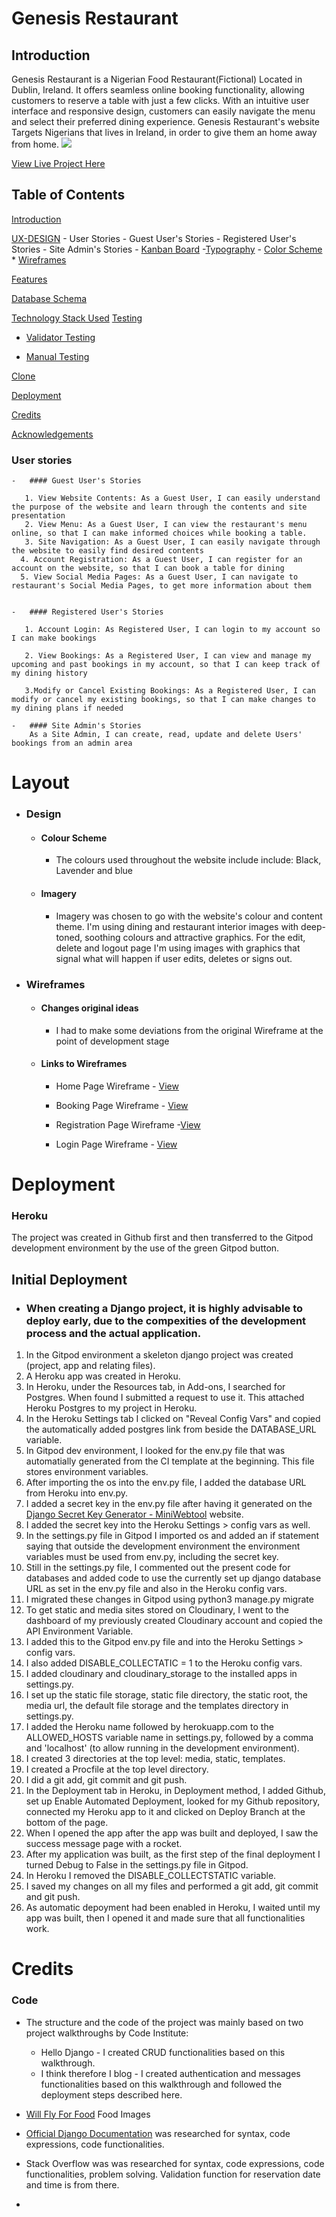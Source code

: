 # Genesis Restaurant
## Introduction
Genesis Restaurant is a Nigerian Food Restaurant(Fictional) Located in Dublin,
Ireland. It offers seamless online booking functionality, allowing customers 
to reserve a table with just a few clicks. With an intuitive user 
interface and responsive design, customers can easily navigate the menu 
and select their preferred dining experience. Genesis Restaurant's website
Targets Nigerians that lives in Ireland, in order to give them an home away
from home.
<img src="https://github.com/Irelandoracle1/Genesis-Restaurant/blob/main/assets/images/responsiveimage2.jpg">

 [View Live Project Here](https://genesisrestaurant234.herokuapp.com/)

  
## Table of Contents

[Introduction](#introduction)

[UX-DESIGN](#ux-design) 
    - User Stories
        -  Guest User's Stories
        -  Registered User's Stories
        -  Site Admin's Stories
    - [Kanban Board](#kanban-board)
     -[Typography](#typography)
    - [Color Scheme](#color-scheme)
    * [Wireframes](#wireframes)
  
[Features](#features)

[Database Schema](#database-schema)

[Technology Stack Used](#tech-stack-used)
[Testing](#testing)

* [Validator Testing](#validator-testing)

* [Manual Testing](#manual-testing)

[Clone](#clone)

[Deployment](#deployment)

[Credits](#credits)

[Acknowledgements](#acknowledgements)

 ### User stories 

    -   #### Guest User's Stories

       1. View Website Contents: As a Guest User, I can easily understand the purpose of the website and learn through the contents and site presentation
       2. View Menu: As a Guest User, I can view the restaurant's menu online, so that I can make informed choices while booking a table. 
       3. Site Navigation: As a Guest User, I can easily navigate through the website to easily find desired contents
      4. Account Registration: As a Guest User, I can register for an account on the website, so that I can book a table for dining
      5. View Social Media Pages: As a Guest User, I can navigate to restaurant's Social Media Pages, to get more information about them
        

    -   #### Registered User's Stories

       1. Account Login: As Registered User, I can login to my account so I can make bookings 
        
       2. View Bookings: As a Registered User, I can view and manage my upcoming and past bookings in my account, so that I can keep track of my dining history 
       
       3.Modify or Cancel Existing Bookings: As a Registered User, I can modify or cancel my existing bookings, so that I can make changes to my dining plans if needed 

    -   #### Site Admin's Stories
        As a Site Admin, I can create, read, update and delete Users' bookings from an admin area
        
        
# Layout
-   ### Design
    -   #### Colour Scheme
        -   The colours used throughout the website include include: Black, Lavender and blue  
    
    -   #### Imagery
        -   Imagery was chosen to go with the website's colour and content theme. I'm using dining and restaurant interior images with deep-toned, soothing colours and attractive graphics. For the edit, delete and logout page I'm using images with graphics that signal what will happen if user edits, deletes or signs out.

*   ### Wireframes
    -   #### Changes original ideas 
           
        - I had to make some deviations from the original Wireframe at the point of development stage
    -   #### Links to Wireframes

        -   Home Page Wireframe - [View](https://github.com/Irelandoracle1/Genesis-Restaurant/blob/main/assets/images/layout1.jpg)

        -   Booking Page Wireframe - [View](https://github.com/Irelandoracle1/Genesis-Restaurant/blob/main/assets/images/layout2.jpg)

        -   Registration Page Wireframe -[View](https://github.com/Irelandoracle1/Genesis-Restaurant/blob/main/assets/images/layout6.jpg)

        -   Login Page Wireframe - [View](https://github.com/Irelandoracle1/Genesis-Restaurant/blob/main/assets/images/layout7.jpg)


# Deployment

### Heroku

The project was created in Github first and then transferred to the Gitpod development environment by the use of the green Gitpod button.

## Initial Deployment  
- ### When creating a Django project, it is highly advisable to deploy early, due to the compexities of the development process and the actual application.

1. In the Gitpod environment a skeleton django project was created (project, app and relating files).
2. A Heroku app was created in Heroku.
3. In Heroku, under the Resources tab, in Add-ons, I searched for Postgres. When found I submitted a request to use it. 
This attached Heroku Postgres to my project in Heroku.
4. In the Heroku Settings tab I clicked on "Reveal Config Vars" and copied the automatically added postgres link from beside the DATABASE_URL variable. 
5. In Gitpod dev environment, I looked for the env.py file that was automatially generated from the CI template at the beginning. This file stores environment variables.
6. After importing the os into the env.py file, I added the database URL from Heroku into env.py.
7. I added a secret key in the env.py file after having it generated on the [Django Secret Key Generator - MiniWebtool](https://miniwebtool.com/django-secret-key-generator/) website.
8. I added the secret key into the Heroku Settings > config vars as well.
9. In the settings.py file in Gitpod I imported os and added an if statement saying that outside the development environment the environment variables must be used from env.py, including the secret key.
10. Still in the settings.py file, I commented out the present code for databases and added code to use the currently set up django database URL as set in the env.py file and also in the Heroku config vars.
11. I migrated these changes in Gitpod using python3 manage.py migrate
12. To get static and media sites stored on Cloudinary, I went to the dashboard of my previously created Cloudinary account and copied the API Environment Variable.
13. I added this to the Gitpod env.py file and into the Heroku Settings > config vars. 
14. I also added DISABLE_COLLECTATIC = 1 to the Heroku config vars. 
15. I added cloudinary and cloudinary_storage to the installed apps in settings.py. 
16. I set up the static file storage, static file directory, the static root, the media url, the default file storage and the templates directory in settings.py.
17. I added the Heroku name followed by herokuapp.com to the ALLOWED_HOSTS variable name in settings.py, followed by a comma and 'localhost' (to allow running in the development environment).
18. I created 3 directories at the top level: media, static, templates.
19. I created a Procfile at the top level directory. 
20. I did a git add, git commit and git push.
21. In the Deployment tab in Heroku, in Deployment method, I added Github, set up Enable Automated Deployment, looked for my Github repository, connected my Heroku app to it and clicked on Deploy Branch at the bottom of the page.
22. When I opened the app after the app was built and deployed, I saw the success message page with a rocket.
23. After  my application was built, as the first step of the final deployment I turned Debug to False in the settings.py file in Gitpod.
24. In Heroku I removed the DISABLE_COLLECTSTATIC variable.
25. I saved my changes on all my files and performed a git add, git commit and git push.
26. As automatic depoyment had been enabled in Heroku, I waited until my app was built, then I opened it and made sure that all functionalities work.

# Credits 

### Code

-   The structure and the code of the project was mainly based on two project walkthroughs by Code Institute:
    * Hello Django - I created CRUD functionalities based on this walkthrough.
    * I think therefore I blog - I created authentication and messages functionalities based on this walkthrough and followed the deployment steps described here. 

-   [Will Fly For Food](https://www.willflyforfood.net/food-in-nigeria/) Food Images 

-   [Official Django Documentation](https://docs.djangoproject.com/en/3.2/) was researched for syntax, code expressions, code functionalities.

-   Stack Overflow was was researched for syntax, code expressions, code functionalities, problem solving. Validation function for reservation date and time is from there.

-  













